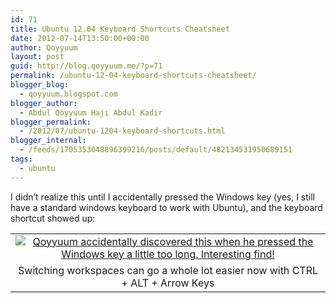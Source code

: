 ```yaml
---
id: 71
title: Ubuntu 12.04 Keyboard Shortcuts Cheatsheet
date: 2012-07-14T13:50:00+00:00
author: Qoyyuum
layout: post
guid: http://blog.qoyyuum.me/?p=71
permalink: /ubuntu-12-04-keyboard-shortcuts-cheatsheet/
blogger_blog:
  - qoyyuum.blogspot.com
blogger_author:
  - Abdul Qoyyuum Haji Abdul Kadir
blogger_permalink:
  - /2012/07/ubuntu-1204-keyboard-shortcuts.html
blogger_internal:
  - /feeds/1705353048896399216/posts/default/482134531950689151
tags:
  - ubuntu
---
```

I didn&#8217;t realize this until I accidentally pressed the Windows key (yes, I still have a standard windows keyboard to work with Ubuntu), and the keyboard shortcut showed up:
  


<table align="center" cellpadding="0" cellspacing="0" style="margin-left: auto; margin-right: auto; text-align: center;">
  <tr>
    <td style="text-align: center;">
      <a href="http://i1.wp.com/blog.qoyyuum.me/wp-content/uploads/2012/07/Selection_002.png" style="margin-left: auto; margin-right: auto;"><img alt="Qoyyuum accidentally discovered this when he pressed the Windows key a little too long. Interesting find!" border="0" src="http://i1.wp.com/blog.qoyyuum.me/wp-content/uploads/2012/07/Selection_002.png?resize=640%2C470" title="" data-recalc-dims="1" /></a>
    </td>
  </tr>
  
  <tr>
    <td style="text-align: center;">
      Switching workspaces can go a whole lot easier now with CTRL + ALT + Arrow Keys
    </td>
  </tr>
</table>